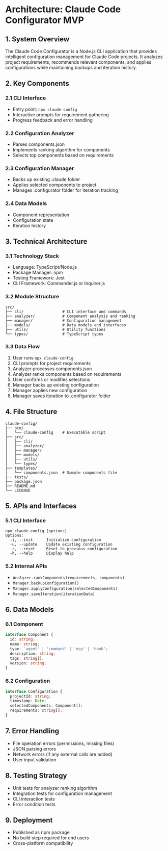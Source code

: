 # Architecture: Claude Code Configurator MVP

## 1. System Overview
The Claude Code Configurator is a Node.js CLI application that provides intelligent configuration management for Claude Code projects. It analyzes project requirements, recommends relevant components, and applies configurations while maintaining backups and iteration history.

## 2. Key Components

### 2.1 CLI Interface
- Entry point: `npx claude-config`
- Interactive prompts for requirement gathering
- Progress feedback and error handling

### 2.2 Configuration Analyzer
- Parses components.json
- Implements ranking algorithm for components
- Selects top components based on requirements

### 2.3 Configuration Manager
- Backs up existing .claude folder
- Applies selected components to project
- Manages .configurator folder for iteration tracking

### 2.4 Data Models
- Component representation
- Configuration state
- Iteration history

## 3. Technical Architecture

### 3.1 Technology Stack
- Language: TypeScript/Node.js
- Package Manager: npm
- Testing Framework: Jest
- CLI Framework: Commander.js or Inquirer.js

### 3.2 Module Structure
```
src/
├── cli/                 # CLI interface and commands
├── analyzer/            # Component analysis and ranking
├── manager/             # Configuration management
├── models/              # Data models and interfaces
├── utils/               # Utility functions
└── types/               # TypeScript types
```

### 3.3 Data Flow
1. User runs `npx claude-config`
2. CLI prompts for project requirements
3. Analyzer processes components.json
4. Analyzer ranks components based on requirements
5. User confirms or modifies selections
6. Manager backs up existing configuration
7. Manager applies new configuration
8. Manager saves iteration to .configurator folder

## 4. File Structure
```
claude-config/
├── bin/
│   └── claude-config    # Executable script
├── src/
│   ├── cli/
│   ├── analyzer/
│   ├── manager/
│   ├── models/
│   ├── utils/
│   └── types/
├── templates/
│   └── components.json  # Sample components file
├── tests/
├── package.json
├── README.md
└── LICENSE
```

## 5. APIs and Interfaces

### 5.1 CLI Interface
```
npx claude-config [options]
Options:
  -i, --init      Initialize configuration
  -u, --update    Update existing configuration
  -r, --reset     Reset to previous configuration
  -h, --help      Display help
```

### 5.2 Internal APIs
- `Analyzer.rankComponents(requirements, components)`
- `Manager.backupConfiguration()`
- `Manager.applyConfiguration(selectedComponents)`
- `Manager.saveIteration(iterationData)`

## 6. Data Models

### 6.1 Component
```typescript
interface Component {
  id: string;
  name: string;
  type: 'agent' | 'command' | 'mcp' | 'hook';
  description: string;
  tags: string[];
  version: string;
}
```

### 6.2 Configuration
```typescript
interface Configuration {
  projectId: string;
  timestamp: Date;
  selectedComponents: Component[];
  requirements: string[];
}
```

## 7. Error Handling
- File operation errors (permissions, missing files)
- JSON parsing errors
- Network errors (if any external calls are added)
- User input validation

## 8. Testing Strategy
- Unit tests for analyzer ranking algorithm
- Integration tests for configuration management
- CLI interaction tests
- Error condition tests

## 9. Deployment
- Published as npm package
- No build step required for end users
- Cross-platform compatibility